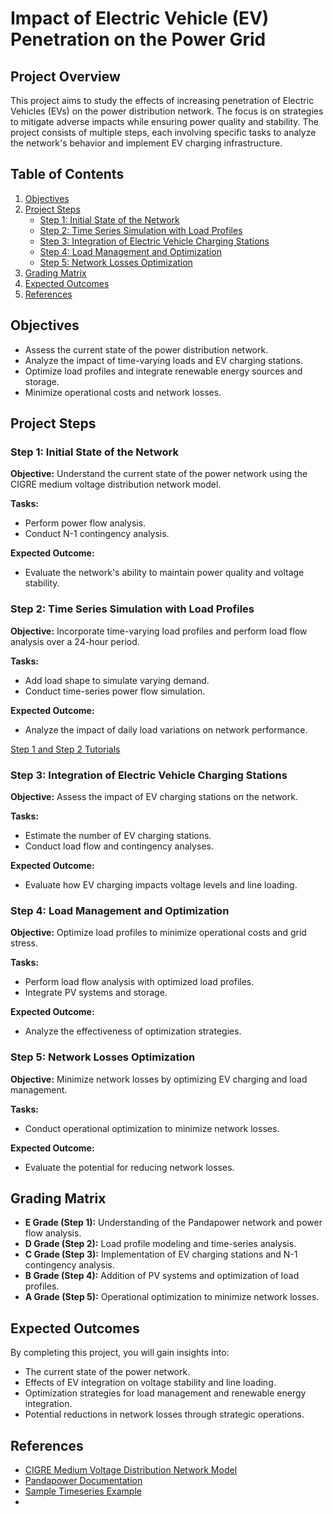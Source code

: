 # Impact of Electric Vehicle (EV) Penetration on the Power Grid

## Project Overview

This project aims to study the effects of increasing penetration of Electric Vehicles (EVs) on the power distribution network. The focus is on strategies to mitigate adverse impacts while ensuring power quality and stability. The project consists of multiple steps, each involving specific tasks to analyze the network's behavior and implement EV charging infrastructure.

## Table of Contents

1. [Objectives](#objectives)
2. [Project Steps](#project-steps)
   - [Step 1: Initial State of the Network](#step-1-initial-state-of-the-network)
   - [Step 2: Time Series Simulation with Load Profiles](#step-2-time-series-simulation-with-load-profiles)
   - [Step 3: Integration of Electric Vehicle Charging Stations](#step-3-integration-of-electric-vehicle-charging-stations)
   - [Step 4: Load Management and Optimization](#step-4-load-management-and-optimization)
   - [Step 5: Network Losses Optimization](#step-5-network-losses-optimization)
3. [Grading Matrix](#grading-matrix)
4. [Expected Outcomes](#expected-outcomes)
5. [References](#references)

## Objectives

- Assess the current state of the power distribution network.
- Analyze the impact of time-varying loads and EV charging stations.
- Optimize load profiles and integrate renewable energy sources and storage.
- Minimize operational costs and network losses.

## Project Steps

### Step 1: Initial State of the Network

**Objective:** Understand the current state of the power network using the CIGRE medium voltage distribution network model.

**Tasks:**
- Perform power flow analysis.
- Conduct N-1 contingency analysis.

**Expected Outcome:**
- Evaluate the network's ability to maintain power quality and voltage stability.

### Step 2: Time Series Simulation with Load Profiles


**Objective:** Incorporate time-varying load profiles and perform load flow analysis over a 24-hour period.

**Tasks:**
- Add load shape to simulate varying demand.
- Conduct time-series power flow simulation.

**Expected Outcome:**
- Analyze the impact of daily load variations on network performance.


[Step 1 and Step 2 Tutorials](https://play.kth.se/media/MJ2505+Optimization+of+energy+networks-+Steps+1+and+2/0_j76vbjng)

### Step 3: Integration of Electric Vehicle Charging Stations

**Objective:** Assess the impact of EV charging stations on the network.

**Tasks:**
- Estimate the number of EV charging stations.
- Conduct load flow and contingency analyses.

**Expected Outcome:**
- Evaluate how EV charging impacts voltage levels and line loading.

### Step 4: Load Management and Optimization

**Objective:** Optimize load profiles to minimize operational costs and grid stress.

**Tasks:**
- Perform load flow analysis with optimized load profiles.
- Integrate PV systems and storage.

**Expected Outcome:**
- Analyze the effectiveness of optimization strategies.

### Step 5: Network Losses Optimization

**Objective:** Minimize network losses by optimizing EV charging and load management.

**Tasks:**
- Conduct operational optimization to minimize network losses.

**Expected Outcome:**
- Evaluate the potential for reducing network losses.

## Grading Matrix

- **E Grade (Step 1):** Understanding of the Pandapower network and power flow analysis.
- **D Grade (Step 2):** Load profile modeling and time-series analysis.
- **C Grade (Step 3):** Implementation of EV charging stations and N-1 contingency analysis.
- **B Grade (Step 4):** Addition of PV systems and optimization of load profiles.
- **A Grade (Step 5):** Operational optimization to minimize network losses.

## Expected Outcomes

By completing this project, you will gain insights into:
- The current state of the power network.
- Effects of EV integration on voltage stability and line loading.
- Optimization strategies for load management and renewable energy integration.
- Potential reductions in network losses through strategic operations.

## References

- [CIGRE Medium Voltage Distribution Network Model](https://www.cigre.org)
- [Pandapower Documentation](https://pandapower.readthedocs.io)
- [Sample Timeseries Example](https://github.com/e2nIEE/pandapower/blob/develop/tutorials/time_series.ipynb) 
- 